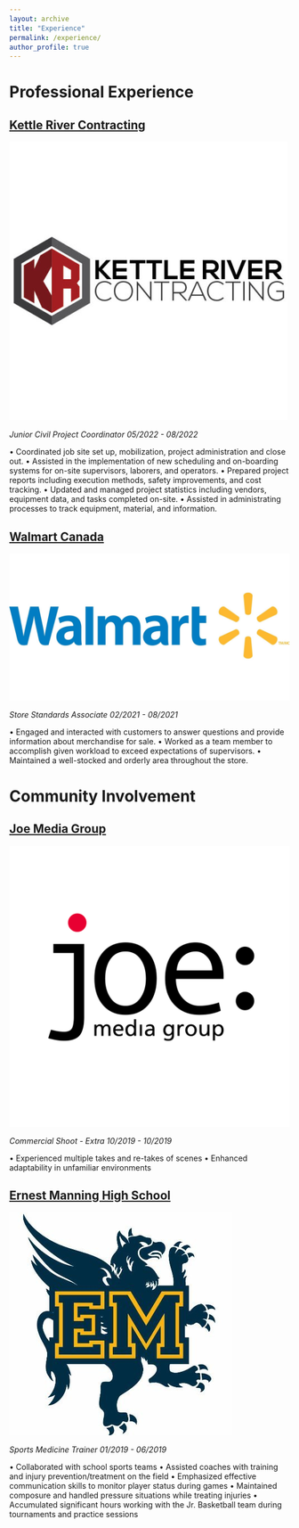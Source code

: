 ```yaml
---
layout: archive
title: "Experience"
permalink: /experience/
author_profile: true
---
```


# Professional Experience

## [Kettle River Contracting](https://kettlerivercontracting.com)
[![KRC Logo](/images/KRC.jpg)](https://kettlerivercontracting.com)

*Junior Civil Project Coordinator*
*05/2022 - 08/2022*

• Coordinated job site set up, mobilization, project administration and close out.
• Assisted in the implementation of new scheduling and on-boarding systems for on-site supervisors, laborers,
  and operators.
• Prepared project reports including execution methods, safety improvements, and cost tracking.
• Updated and managed project statistics including vendors, equipment data, and tasks completed on-site.
• Assisted in administrating processes to track equipment, material, and information.

## [Walmart Canada](https://corporate.walmart.com)
[![Walmart Canada Logo](/images/Walmart.jpg)](https://corporate.walmart.com)

*Store Standards Associate*
*02/2021 - 08/2021*

• Engaged and interacted with customers to answer questions and provide information about merchandise
  for sale.
• Worked as a team member to accomplish given workload to exceed expectations of supervisors.
• Maintained a well-stocked and orderly area throughout the store.

# Community Involvement

## [Joe Media Group](https://joemedia.tv)
[![Joe Media Group Logo](/images/joe.png)](https://joemedia.tv)

*Commercial Shoot - Extra*
*10/2019 - 10/2019*

• Experienced multiple takes and re-takes of scenes
• Enhanced adaptability in unfamiliar environments

## [Ernest Manning High School](https://school.cbe.ab.ca/school/ErnestManning/Pages/default.aspx)
[![EMHS Logo](/images/emhs.jpg)](https://school.cbe.ab.ca/school/ErnestManning/Pages/default.aspx)

*Sports Medicine Trainer*
*01/2019 - 06/2019*

• Collaborated with school sports teams
• Assisted coaches with training and injury prevention/treatment on the field
• Emphasized effective communication skills to monitor player status during games
• Maintained composure and handled pressure situations while treating injuries
• Accumulated significant hours working with the Jr. Basketball team during tournaments and practice sessions

